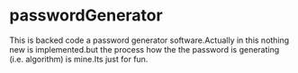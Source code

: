 # passwordGenerator
This is backed code a password generator software.Actually in this nothing new is implemented.but the process how the the password is generating (i.e. algorithm) is mine.Its just for fun.
